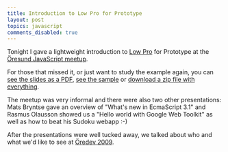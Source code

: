 ```yaml
---
title: Introduction to Low Pro for Prototype
layout: post
topics: javascript
comments_disabled: true
---
```


Tonight I gave a lightweight introduction to [Low Pro](http://lowprojs.com) for Prototype at the [Öresund JavaScript meetup](http://www.meetup.com/The-Oresund-JavaScript-Meetup/).

For those that missed it, or just want to study the example again, you can [see the slides as a PDF](/presentations/introduction-to-low-pro-for-prototype/Introduction-to-Low-Pro-for-Prototype.pdf), [see the sample](/presentations/introduction-to-low-pro-for-prototype/intro.html) or [download a zip file with everything](presentations/introduction-to-low-pro-for-prototype/Introduction-to-Low-Pro-for-Prototype.zip).

The meetup was very informal and there were also two other presentations: Mats Bryntse gave an overview of "What's new in EcmaScript 3.1" and Rasmus Olausson showed us a "Hello world with Google Web Toolkit" as well as how to beat his Sudoku webapp :-)

After the presentations were well tucked away, we talked about who and what we'd like to see at [Öredev 2009](http://www.oredev.org/).